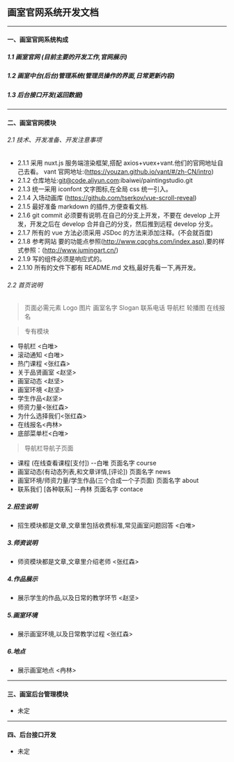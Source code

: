 ## 画室官网系统开发文档

---

#### 一、画室官网系统构成

##### 1.1 画室官网 (目前主要的开发工作,官网展示)

##### 1.2 画室中台(后台)管理系统(管理员操作的界面,日常更新内容)

##### 1.3 后台接口开发(返回数据)

---

#### 二、画室官网模块

###### 2.1 技术、开发准备、开发注意事项

- 2.1.1 采用 nuxt.js 服务端渲染框架,搭配 axios+vuex+vant.他们的官网地址自己去看。
  vant 官网地址:(https://youzan.github.io/vant/#/zh-CN/intro)
- 2.1.2 仓库地址:git@code.aliyun.com:ibaiwei/paintingstudio.git
- 2.1.3 统一采用 iconfont 文字图标,在全局 css 统一引入。
- 2.1.4 入场动画库 (https://github.com/tserkov/vue-scroll-reveal)
- 2.1.5 最好准备 markdown 的插件,方便查看文档.
- 2.1.6 git commit 必须要有说明.在自己的分支上开发，不要在 develop 上开发，开发之后在 develop 合并自己的分支，然后推到远程 develop 分支。
- 2.1.7 所有的 vue 方法必须采用 JSDoc 的方法来添加注释。(不会就百度)
- 2.1.8 参考网站 要的功能点参照(http://www.cqcghs.com/index.asp),要的样式参照：(http://www.jumingart.cn/)
- 2.1.9 写的组件必须是响应式的。
- 2.1.10 所有的文件下都有 README.md 文档,最好先看一下,再开发。

###### 2.2 首页说明

> 页面必需元素
> Logo 图片 画室名字 Slogan 联系电话 导航栏 轮播图 在线报名

> 专有模块

- 导航栏 <白唯>
- 滚动通知 <白唯>
- 热门课程 <张红森>
- 关于品贤画室 <赵坚>
- 画室动态 <赵坚>
- 画室环境 <赵坚>
- 学生作品<赵坚>
- 师资力量<张红森>
- 为什么选择我们<张红森>
- 在线报名<冉林>
- 底部菜单栏<白唯>

> 导航栏导航子页面

- 课程 (在线查看课程[支付]) --白唯 页面名字 course
- 画室动态(有动态列表,和文章详情,[评论]) 页面名字 news
- 画室环境/师资力量/学生作品(三个合成一个子页面) 页面名字 about
- 联系我们 [各种联系] --冉林 页面名字 contace

##### 2.招生说明

- 招生模块都是文章,文章里包括收费标准,常见画室问题回答 <白唯>

##### 3.师资说明

- 师资模块都是文章,文章里介绍老师 <张红森>

##### 4.作品展示

- 展示学生的作品,以及日常的教学环节 <赵坚>

##### 5.画室环境

- 展示画室环境,以及日常教学过程 <张红森>

##### 6.地点

- 展示画室地点 <冉林>

---

#### 三、画室后台管理模块

- 未定

---

#### 四、后台接口开发

- 未定

